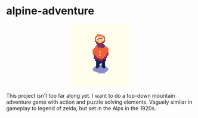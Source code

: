 # alpine-adventure

<p align="center">
  <img src="character.png"/>
</p>

This project isn't too far along yet. I want to do a top-down mountain adventure game with action and puzzle solving elements. Vaguely similar in gameplay to legend of zelda, but set in the Alps in the 1920s. 
